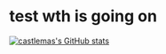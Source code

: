 # test wth is going on

[![castlemas's GitHub stats](https://github-readme-stats.vercel.app/api?username=castlemas)](https://github.com/castlemas/github-readme-stats)
